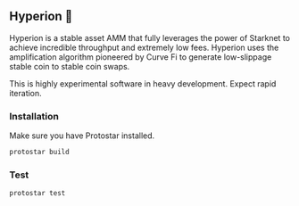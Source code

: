  ##       
 ##       Hyperion 🌌
 
Hyperion is a stable asset AMM that fully leverages the power of Starknet to achieve incredible throughput and extremely low fees.  Hyperion uses the amplification algorithm pioneered by Curve Fi to generate low-slippage stable coin to stable coin swaps.

This is highly experimental software in heavy development.  Expect rapid iteration. 
 
### Installation

Make sure you have Protostar installed.

```sh
protostar build 
```

### Test

```sh
protostar test 
```
